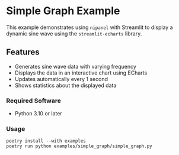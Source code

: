 # Simple Graph Example

This example demonstrates using `nipanel` with Streamlit to display a dynamic sine wave using the `streamlit-echarts` library.

## Features

- Generates sine wave data with varying frequency
- Displays the data in an interactive chart using ECharts
- Updates automatically every 1 second
- Shows statistics about the displayed data

### Required Software

- Python 3.10 or later

### Usage

```pwsh
poetry install --with examples
poetry run python examples/simple_graph/simple_graph.py
```
